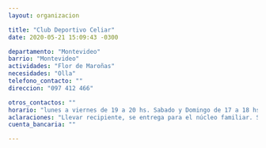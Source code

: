 ```yaml
---
layout: organizacion

title: "Club Deportivo Celiar"
date: 2020-05-21 15:09:43 -0300

departamento: "Montevideo"
barrio: "Montevideo"
actividades: "Flor de Maroñas"
necesidades: "Olla"
telefono_contacto: ""
direccion: "097 412 466"

otros_contactos: ""
horario: "lunes a viernes de 19 a 20 hs. Sabado y Domingo de 17 a 18 hs"
aclaraciones: "Llevar recipiente, se entrega para el núcleo familiar. Se reciben donaciones de lunes a viernes de 17 a 20 hs; Sabado y Domingo de 16 a 18 hs."
cuenta_bancaria: ""

---
```

